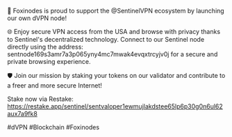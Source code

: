 🚀 Foxinodes is proud to support the @SentinelVPN ecosystem by launching our own dVPN node!

🌐 Enjoy secure VPN access from the USA and browse with privacy thanks to Sentinel's decentralized technology.
Connect to our Sentinel node directly using the address: sentnode169s3amr7a3p065yny4mc7mwak4evqxtrcyjv0j for a secure and private browsing experience.

🛡️ Join our mission by staking your tokens on our validator and contribute to a freer and more secure Internet!

Stake now via Restake: https://restake.app/sentinel/sentvaloper1ewmujlakdstee65lp6p30g0n6ul62aux7a9fk8

#dVPN #Blockchain #Foxinodes